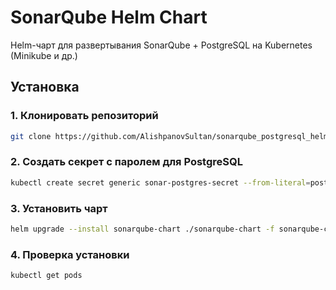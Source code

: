 # SonarQube Helm Chart

Helm-чарт для развертывания SonarQube + PostgreSQL на Kubernetes (Minikube и др.)
## Установка

### 1. Клонировать репозиторий
```bash
git clone https://github.com/AlishpanovSultan/sonarqube_postgresql_helm_chart.git
```

### 2. Создать секрет с паролем для PostgreSQL
```bash
kubectl create secret generic sonar-postgres-secret --from-literal=postgres-password=<ваш пароль>
```

### 3. Установить чарт
```bash
helm upgrade --install sonarqube-chart ./sonarqube-chart -f sonarqube-chart/values.yaml
```

### 4. Проверка установки
```bash
kubectl get pods
```

